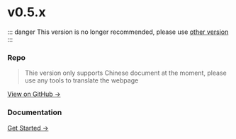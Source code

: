 # v0.5.x

::: danger
This version is no longer recommended, please use [other version](../)
:::

### Repo

> Thie version only supports Chinese document at the moment, please use any tools to translate the webpage

[View on GitHub →](https://github.com/JasonXuDeveloper/JEngine/tree/0.5.x)





### Documentation
[Get Started →](./startup.md)